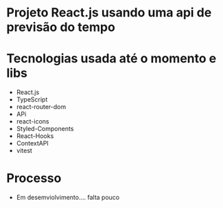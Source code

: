 # Projeto React.js usando uma api de previsão do tempo

# Tecnologias usada até o momento e libs

- React.js
- TypeScript
- react-router-dom
- APi
- react-icons
- Styled-Components
- React-Hooks
- ContextAPI
- vitest

# Processo
- Em desemviolvimento.... falta pouco